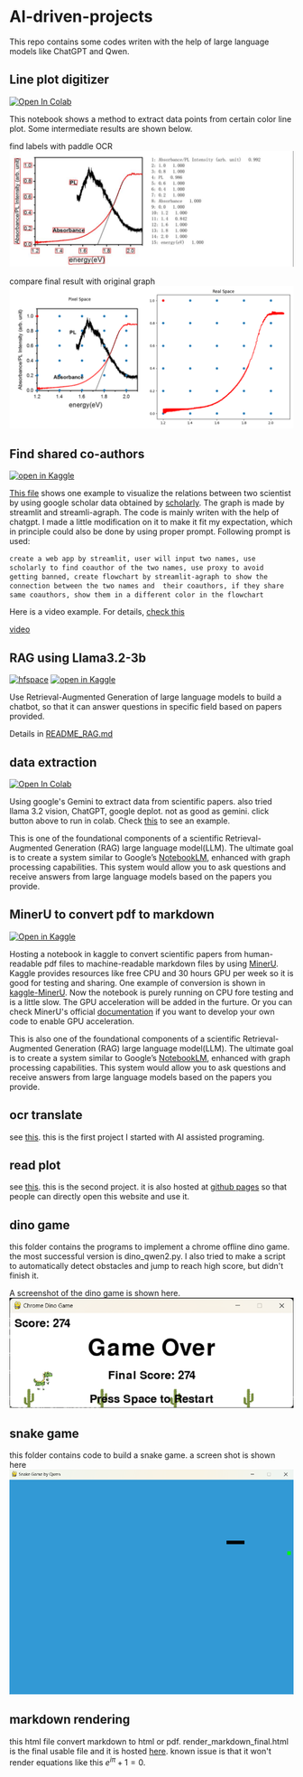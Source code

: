 # AI-driven-projects
This repo contains some codes writen with the help of large language models like ChatGPT and Qwen.

## Line plot digitizer

[![Open In Colab](https://colab.research.google.com/assets/colab-badge.svg)](https://colab.research.google.com/github/HaoleiH/AI-driven-projects/blob/main/line_plot_digitizer/graph_digitizer.ipynb)

This notebook shows a method to extract data points from certain color line plot. Some intermediate results are shown below.

find labels with paddle OCR
![image1](./line_plot_digitizer/result1.jpg)

compare final result with original graph
![image1](./line_plot_digitizer/result2.png)



## Find shared co-authors
[![open in Kaggle](https://img.shields.io/badge/open_in_Kaggle-blue?style=flat&logo=kaggle)](https://www.kaggle.com/code/haoleihui/find-coauthor)

[This file](./find_shared_coauthors/find-coauthor.ipynb) shows one example to visualize the relations between two scientist by using google scholar data obtained by [scholarly](https://pypi.org/project/scholarly/). The graph is made by streamlit and streamli-agraph. The code is mainly writen with the help of chatgpt. I made a little modification on it to make it fit my expectation, which in principle could also be done by using proper prompt. Following prompt is used:

```
create a web app by streamlit, user will input two names, use scholarly to find coauthor of the two names, use proxy to avoid getting banned, create flowchart by streamlit-agraph to show the connection between the two names and  their coauthors, if they share same coauthors, show them in a different color in the flowchart
```

Here is a video example. For details, [check this](./find_shared_coauthors/find_coauthor_readme.md)

[video](https://github.com/user-attachments/assets/2ed4e54b-bf2d-4082-8739-bf10050a83d8)



## RAG using Llama3.2-3b

[![hfspace](https://img.shields.io/badge/🤗-Space%20demo-yellow)](https://huggingface.co/spaces/holyhigh666/RAG-chalcogenide-perovskite) 
[![open in Kaggle](https://img.shields.io/badge/open_in_Kaggle-blue?style=flat&logo=kaggle)](https://www.kaggle.com/code/haoleihui/huggingface-website-successful)

Use Retrieval-Augmented Generation of large language models to build a chatbot, so that it can answer questions in specific field based on papers provided.

Details in [README_RAG.md](./RAG-using-Llama3.2-3b/README_RAG.md)

## data extraction

[![Open In Colab](https://colab.research.google.com/assets/colab-badge.svg)](https://colab.research.google.com/github/HaoleiH/AI-driven-projects/blob/main/data_extraction/Gemini_interface.ipynb)

Using google's Gemini to extract data from scientific papers. also tried llama 3.2 vision, ChatGPT, google deplot. not as good as gemini. click button above to run in colab. Check [this](./data_extraction/readme_data-extraction.md) to see an example.

This is one of the foundational components of a scientific Retrieval-Augmented Generation (RAG) large language model(LLM). The ultimate goal is to create a system similar to Google’s [NotebookLM](https://notebooklm.google.com/), enhanced with graph processing capabilities. This system would allow you to ask questions and receive answers from large language models based on the papers you provide.


## MinerU to convert pdf to markdown

[![Open in Kaggle](https://img.shields.io/badge/open_in_Kaggle-blue?style=flat&logo=kaggle)](https://www.kaggle.com/code/haoleihui/mineru-test)

Hosting a notebook in kaggle to convert scientific papers from human-readable pdf files to machine-readable markdown files by using [MinerU](https://github.com/opendatalab/MinerU). Kaggle provides resources like free CPU and 30 hours GPU per week so it is good for testing and sharing. One example of conversion is shown in [kaggle-MinerU](./kaggle-MinerU/test1.md). Now the notebook is purely running on CPU fore testing and is a little slow. The GPU acceleration will be added in the furture. Or you can check MinerU's official [documentation](https://github.com/opendatalab/MinerU?tab=readme-ov-file#using-gpu) if you want to develop your own code to enable GPU acceleration.

This is also one of the foundational components of a scientific Retrieval-Augmented Generation (RAG) large language model(LLM). The ultimate goal is to create a system similar to Google’s [NotebookLM](https://notebooklm.google.com/), enhanced with graph processing capabilities. This system would allow you to ask questions and receive answers from large language models based on the papers you provide.

## ocr translate 
see [this](https://github.com/HaoleiH/ocr_test). this is the first project I started with AI assisted programing.

## read plot
see [this](https://github.com/HaoleiH/read_plot). this is the second project. it is also hosted at [github pages](https://haoleih.github.io/HaoleiHui/readplot/read_plot.html) so that people can directly open this website and use it.

## dino game
this folder contains the programs to implement a chrome offline dino game. the most successful version is dino_qwen2.py. I also tried to make a script to automatically detect obstacles and jump to reach high score, but didn't finish it.

A screenshot of the dino game is shown here. ![dino game](./dino_game/screenshot.png)

## snake game
this folder contains code to build a snake game. a screen shot is shown here ![snake game](./snake_game/screenshot_snake.png)

## markdown rendering
this html file convert markdown to html or pdf. render_markdown_final.html is the final usable file and it is hosted [here](https://haoleih.github.io/HaoleiHui/manual/render_markdown.html). known issue is that it won't render equations like this $e^{i\pi}+1 = 0$.








